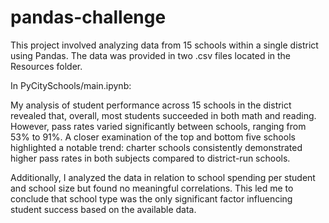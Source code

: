 # pandas-challenge

This project involved analyzing data from 15 schools within a single district using Pandas. The data was provided in two .csv files located in the Resources folder.

In PyCitySchools/main.ipynb:

My analysis of student performance across 15 schools in the district revealed that, overall, most students succeeded in both math and reading. However, pass rates varied significantly between schools, ranging from 53% to 91%. A closer examination of the top and bottom five schools highlighted a notable trend: charter schools consistently demonstrated higher pass rates in both subjects compared to district-run schools.

Additionally, I analyzed the data in relation to school spending per student and school size but found no meaningful correlations. This led me to conclude that school type was the only significant factor influencing student success based on the available data.
